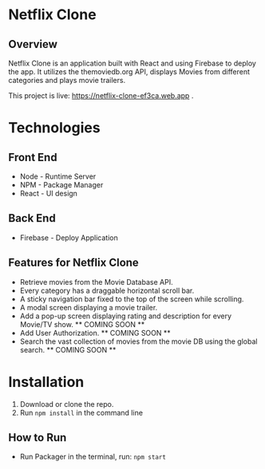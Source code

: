 # Netflix Clone

## Overview

Netflix Clone is an application built with React and using Firebase to deploy the app. It utilizes the themoviedb.org API, displays Movies from different categories and plays movie trailers. 

This project is live: https://netflix-clone-ef3ca.web.app .

# Technologies

## Front End
- Node - Runtime Server
- NPM - Package Manager
- React - UI design 

## Back End
- Firebase - Deploy Application

## Features for Netflix Clone
- Retrieve movies from the Movie Database API.
- Every category has a draggable horizontal scroll bar. 
- A sticky navigation bar fixed to the top of the screen while scrolling.
- A modal screen displaying a movie trailer.
- Add a pop-up screen displaying rating and description for every Movie/TV show. ** COMING SOON **
- Add User Authorization. ** COMING SOON **
- Search the vast collection of movies from the movie DB using the global search. ** COMING SOON **

# Installation 
1. Download or clone the repo.
2. Run `npm install` in the command line

## How to Run
- Run Packager in the terminal, run: `npm start`